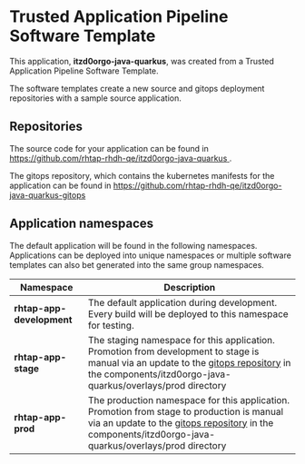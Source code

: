 # Trusted Application Pipeline Software Template

This application, **itzd0orgo-java-quarkus**, was created from a Trusted Application Pipeline Software Template.

The software templates create a new source and gitops deployment repositories with a sample source application. 

## Repositories

The source code for your application can be found in [https://github.com/rhtap-rhdh-qe/itzd0orgo-java-quarkus ](https://github.com/rhtap-rhdh-qe/itzd0orgo-java-quarkus ).
 
The gitops repository, which contains the kubernetes manifests for the application can be found in 
[https://github.com/rhtap-rhdh-qe/itzd0orgo-java-quarkus-gitops ](https://github.com/rhtap-rhdh-qe/itzd0orgo-java-quarkus-gitops ) 

## Application namespaces 

The default application will be found in the following namespaces. Applications can be deployed into unique namespaces or multiple software templates can also bet generated into the same group namespaces.  

|  Namespace   |  Description   |  
| -------- | -------- |   
| **rhtap-app-development** | The default application during development. Every build will be deployed to this namespace for testing. | 
| **rhtap-app-stage** | The staging namespace for this application. Promotion from development to stage is manual via an update to the [gitops repository](https://github.com/rhtap-rhdh-qe/itzd0orgo-java-quarkus-gitops ) in the components/itzd0orgo-java-quarkus/overlays/prod directory |  
| **rhtap-app-prod** | The production namespace for this application. Promotion from stage to production is manual via an update to the [gitops repository](https://github.com/rhtap-rhdh-qe/itzd0orgo-java-quarkus-gitops ) in the components/itzd0orgo-java-quarkus/overlays/prod directory | 